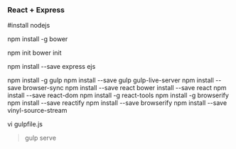 ### React + Express

#install nodejs

npm install -g bower

npm init
bower init

npm install --save express ejs

npm install -g gulp
npm install --save gulp gulp-live-server
npm install --save browser-sync
npm install --save react
bower install --save react
npm install --save react-dom
npm install -g react-tools
npm install -g browserify
npm install --save reactify
npm install --save browserify
npm install --save vinyl-source-stream

vi gulpfile.js
> gulp serve